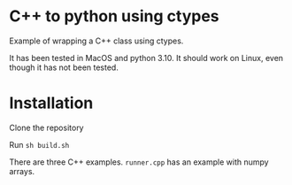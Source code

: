 # C++ to python using ctypes

Example of wrapping a C++ class using ctypes.

It has been tested in MacOS and python 3.10. It should work on Linux, even though it has not been tested.

# Installation

Clone the repository

Run ```sh build.sh```

There are three C++ examples. ```runner.cpp``` has an example with numpy arrays.